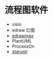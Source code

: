 # 流程图软件

- visio
- edraw 亿图
- [edrawmax](https://www.edrawmax.com/)
- PlantUML
- ProcessOn
- [staruml](http://staruml.io/)

